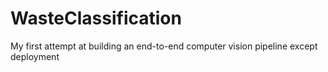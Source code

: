 # WasteClassification
My first attempt at building an end-to-end computer vision pipeline except deployment
